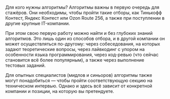 Для кого нужны алгоритмы?
Алгоритмы важны в первую очередь для стажёров. Они необходимы, чтобы пройти такие отборы, как Тинькофф Контест, Яндекс Контест или Ozon Route 256, а также при поступлении в другие крупные IT-компании.

При этом свою первую работу можно найти и без глубоких знаний алгоритмов. Это лишь один из способов отбора, и в другой компании он может осуществляться по-другому: через собеседования, на которых задают теоретические вопросы, через лайвкодинг с упором на особенности языка программирования, через код-ревью (что сейчас становится всё более популярным), а также через выполнение тестовых заданий.

Для опытных специалистов (мидлов и синьоров) алгоритмы также могут понадобиться — чтобы пройти соответствующую секцию на техническом интервью. Однако и здесь всё зависит от конкретной компании и позиции, на которую вы претендуете.
